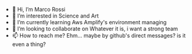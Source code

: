 - 👋 Hi, I’m Marco Rossi
- 👀 I’m interested in Science and Art
- 🌱 I’m currently learning Aws Amplify's environment managing
- 💞️ I’m looking to collaborate on Whatever it is, i want a strong team
- 📫 How to reach me? Ehm... maybe by github's direct messages? is it even a thing?

<!---
marcorossiIT/marcorossiIT is a ✨ special ✨ repository because its `README.md` (this file) appears on your GitHub profile.
You can click the Preview link to take a look at your changes.
--->

